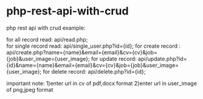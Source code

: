 # php-rest-api-with-crud
php rest api with crud
example:

for all record read: api/read.php;            
                  for single record read: api/single_user.php?id={id};
                                              for create record : api/create.php?name={name}&email={email}&cv={cv}&job={job}&user_image={user_image};
                                             for update record: api/update.php?id={id}&name={name}&email={email}&cv={cv}&job={job}&user_image={user_image};
                                            for delete record: api/delete.php?id={id};

important note:
1)enter url in cv of pdf,docx format
2)enter url in user_image of png,jpeg format
